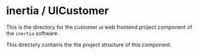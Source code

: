 # inertia / UICustomer
This is the directory for the customer ui web frontend project component of the `inertia` software.

This directory contains the the project structure of this component.